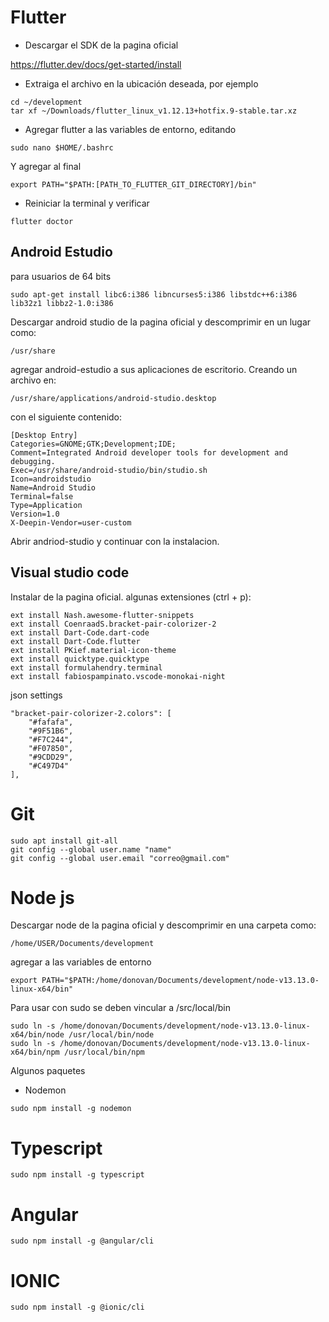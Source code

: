 # Flutter
- Descargar el SDK de la pagina oficial

https://flutter.dev/docs/get-started/install
- Extraiga el archivo en la ubicación deseada, por ejemplo
```
cd ~/development
tar xf ~/Downloads/flutter_linux_v1.12.13+hotfix.9-stable.tar.xz
```
- Agregar flutter a las variables de entorno, editando
```
sudo nano $HOME/.bashrc
```
Y agregar al final
```
export PATH="$PATH:[PATH_TO_FLUTTER_GIT_DIRECTORY]/bin"
```
- Reiniciar la terminal y verificar
```
flutter doctor
```

## Android Estudio
para usuarios de 64 bits
```
sudo apt-get install libc6:i386 libncurses5:i386 libstdc++6:i386 lib32z1 libbz2-1.0:i386
```
Descargar android studio de la pagina oficial y descomprimir en un lugar como:
```
/usr/share
```
agregar android-estudio a sus aplicaciones de escritorio. Creando un archivo en:
```
/usr/share/applications/android-studio.desktop
```
con el siguiente contenido:
```
[Desktop Entry]
Categories=GNOME;GTK;Development;IDE;
Comment=Integrated Android developer tools for development and debugging.
Exec=/usr/share/android-studio/bin/studio.sh
Icon=androidstudio
Name=Android Studio
Terminal=false
Type=Application
Version=1.0
X-Deepin-Vendor=user-custom
```
Abrir andriod-studio y continuar con la instalacion.

## Visual studio code
Instalar de la pagina oficial.
algunas extensiones (ctrl + p):
```
ext install Nash.awesome-flutter-snippets
ext install CoenraadS.bracket-pair-colorizer-2
ext install Dart-Code.dart-code
ext install Dart-Code.flutter
ext install PKief.material-icon-theme
ext install quicktype.quicktype
ext install formulahendry.terminal
ext install fabiospampinato.vscode-monokai-night
```
json settings
```
"bracket-pair-colorizer-2.colors": [
    "#fafafa",
    "#9F51B6",
    "#F7C244",
    "#F07850",
    "#9CDD29",
    "#C497D4"
],
```
# Git
```
sudo apt install git-all
git config --global user.name "name"
git config --global user.email "correo@gmail.com"
```
# Node js
Descargar node de la pagina oficial y descomprimir en una carpeta como:
```
/home/USER/Documents/development
```
agregar a las variables de entorno
```
export PATH="$PATH:/home/donovan/Documents/development/node-v13.13.0-linux-x64/bin"
```
Para usar con sudo se deben vincular a /src/local/bin
```
sudo ln -s /home/donovan/Documents/development/node-v13.13.0-linux-x64/bin/node /usr/local/bin/node
sudo ln -s /home/donovan/Documents/development/node-v13.13.0-linux-x64/bin/npm /usr/local/bin/npm
```
Algunos paquetes
* Nodemon
```
sudo npm install -g nodemon
```

# Typescript 
```
sudo npm install -g typescript
```
# Angular
```
sudo npm install -g @angular/cli
```
# IONIC
```
sudo npm install -g @ionic/cli
```